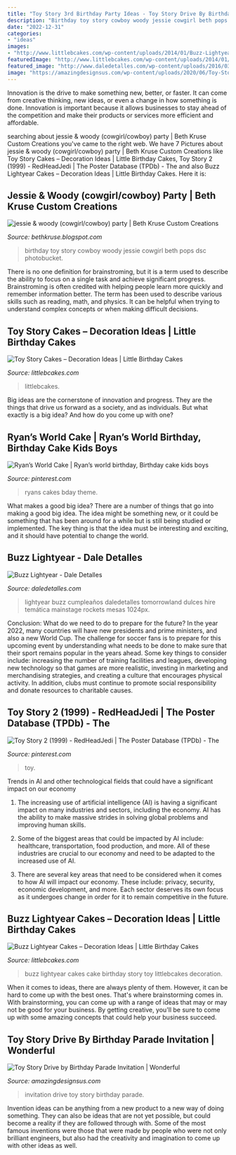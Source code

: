 ```yaml
---
title: "Toy Story 3rd Birthday Party Ideas - Toy Story Drive By Birthday Parade Invitation"
description: "Birthday toy story cowboy woody jessie cowgirl beth pops dsc photobucket"
date: "2022-12-31"
categories:
- "ideas"
images:
- "http://www.littlebcakes.com/wp-content/uploads/2014/01/Buzz-Lightyear-Cakes-Ideas.jpg"
featuredImage: "http://www.littlebcakes.com/wp-content/uploads/2014/01/Buzz-Lightyear-Cakes-Ideas.jpg"
featured_image: "http://www.daledetalles.com/wp-content/uploads/2016/03/Buzz-Lightyear.jpg"
image: "https://amazingdesignsus.com/wp-content/uploads/2020/06/Toy-Story-Drive-By-Parade-Birthday-Invitation-731x1024.jpg"
---
```



Innovation is the drive to make something new, better, or faster. It can come from creative thinking, new ideas, or even a change in how something is done. Innovation is important because it allows businesses to stay ahead of the competition and make their products or services more efficient and affordable.

	

		
searching about jessie &amp; woody (cowgirl/cowboy) party | Beth Kruse Custom Creations you've came to the right web. We have 7 Pictures about jessie &amp; woody (cowgirl/cowboy) party | Beth Kruse Custom Creations like Toy Story Cakes – Decoration Ideas | Little Birthday Cakes, Toy Story 2 (1999) - RedHeadJedi | The Poster Database (TPDb) - The and also Buzz Lightyear Cakes – Decoration Ideas | Little Birthday Cakes. Here it is:
		
    
## Jessie &amp; Woody (cowgirl/cowboy) Party | Beth Kruse Custom Creations

<img loading=lazy src="http://4.bp.blogspot.com/_ERhCUCdgs9E/THwGDfxgpWI/AAAAAAAAAgE/6Qx30NxQxJ8/s1600/DSC_1021.JPG" onerror="this.onerror=null;this.src='https://tse2.mm.bing.net/th?id=OIP.yspOWPgcqUPDmfDxH_xioQHaLI&amp;pid=15.1';" alt="jessie &amp; woody (cowgirl/cowboy) party | Beth Kruse Custom Creations">

_Source: bethkruse.blogspot.com_

>birthday toy story cowboy woody jessie cowgirl beth pops dsc photobucket. 

	

There is no one definition for brainstroming, but it is a term used to describe the ability to focus on a single task and achieve significant progress. Brainstroming is often credited with helping people learn more quickly and remember information better. The term has been used to describe various skills such as reading, math, and physics. It can be helpful when trying to understand complex concepts or when making difficult decisions.

    
## Toy Story Cakes – Decoration Ideas | Little Birthday Cakes

<img loading=lazy src="https://www.littlebcakes.com/wp-content/uploads/2014/02/Toy-Story-Cake-Ideas.jpg" onerror="this.onerror=null;this.src='https://tse2.mm.bing.net/th?id=OIP.SkDbF0H0TF2sYM-v-v5-wAHaLG&amp;pid=15.1';" alt="Toy Story Cakes – Decoration Ideas | Little Birthday Cakes">

_Source: littlebcakes.com_

>littlebcakes. 

	

Big ideas are the cornerstone of innovation and progress. They are the things that drive us forward as a society, and as individuals. But what exactly is a big idea? And how do you come up with one?

    
## Ryan’s World Cake | Ryan’s World Birthday, Birthday Cake Kids Boys

<img loading=lazy src="https://i.pinimg.com/736x/f1/69/a3/f169a3b94abf71797d6b997bf631d8a1.jpg" onerror="this.onerror=null;this.src='https://tse2.mm.bing.net/th?id=OIP.oFI2D0_dI_iYHLSEaIaUrgHaNL&amp;pid=15.1';" alt="Ryan’s World Cake | Ryan’s world birthday, Birthday cake kids boys">

_Source: pinterest.com_

>ryans cakes bday theme. 

	

What makes a good big idea?
There are a number of things that go into making a good big idea. The idea might be something new, or it could be something that has been around for a while but is still being studied or implemented. The key thing is that the idea must be interesting and exciting, and it should have potential to change the world.

    
## Buzz Lightyear - Dale Detalles

<img loading=lazy src="http://www.daledetalles.com/wp-content/uploads/2016/03/Buzz-Lightyear.jpg" onerror="this.onerror=null;this.src='https://tse1.mm.bing.net/th?id=OIP.U4eC5lAjXEvZPdZYHsihSgHaE8&amp;pid=15.1';" alt="Buzz Lightyear - Dale Detalles">

_Source: daledetalles.com_

>lightyear buzz cumpleaños daledetalles tomorrowland dulces hire temática mainstage rockets mesas 1024px. 

	

Conclusion: What do we need to do to prepare for the future?
In the year 2022, many countries will have new presidents and prime ministers, and also a new World Cup. The challenge for soccer fans is to prepare for this upcoming event by understanding what needs to be done to make sure that their sport remains popular in the years ahead. Some key things to consider include: increasing the number of training facilities and leagues, developing new technology so that games are more realistic, investing in marketing and merchandising strategies, and creating a culture that encourages physical activity. In addition, clubs must continue to promote social responsibility and donate resources to charitable causes.

    
## Toy Story 2 (1999) - RedHeadJedi | The Poster Database (TPDb) - The

<img loading=lazy src="https://i.pinimg.com/736x/c9/66/dc/c966dc84f7dff2d409ee9a82a1e4cf4b.jpg" onerror="this.onerror=null;this.src='https://tse3.mm.bing.net/th?id=OIP.U48pxi1JczXsE5zBFyPBGgHaLH&amp;pid=15.1';" alt="Toy Story 2 (1999) - RedHeadJedi | The Poster Database (TPDb) - The">

_Source: pinterest.com_

>toy. 

	

Trends in AI and other technological fields that could have a significant impact on our economy
1. The increasing use of artificial intelligence (AI) is having a significant impact on many industries and sectors, including the economy. AI has the ability to make massive strides in solving global problems and improving human skills.
2. Some of the biggest areas that could be impacted by AI include: healthcare, transportation, food production, and more. All of these industries are crucial to our economy and need to be adapted to the increased use of AI.

3. There are several key areas that need to be considered when it comes to how AI will impact our economy. These include: privacy, security, economic development, and more. Each sector deserves its own focus as it undergoes change in order for it to remain competitive in the future.


    
## Buzz Lightyear Cakes – Decoration Ideas | Little Birthday Cakes

<img loading=lazy src="http://www.littlebcakes.com/wp-content/uploads/2014/01/Buzz-Lightyear-Cakes-Ideas.jpg" onerror="this.onerror=null;this.src='https://tse4.mm.bing.net/th?id=OIP.dKlOfNK0ug_f_qqgHAwymgHaJ4&amp;pid=15.1';" alt="Buzz Lightyear Cakes – Decoration Ideas | Little Birthday Cakes">

_Source: littlebcakes.com_

>buzz lightyear cakes cake birthday story toy littlebcakes decoration. 

	

When it comes to ideas, there are always plenty of them. However, it can be hard to come up with the best ones. That's where brainstorming comes in. With brainstorming, you can come up with a range of ideas that may or may not be good for your business. By getting creative, you'll be sure to come up with some amazing concepts that could help your business succeed.

    
## Toy Story Drive By Birthday Parade Invitation | Wonderful

<img loading=lazy src="https://amazingdesignsus.com/wp-content/uploads/2020/06/Toy-Story-Drive-By-Parade-Birthday-Invitation-731x1024.jpg" onerror="this.onerror=null;this.src='https://tse1.mm.bing.net/th?id=OIP.mAwzYpv2jkfmZIg-a9rb0QHaKX&amp;pid=15.1';" alt="Toy Story Drive by Birthday Parade Invitation | Wonderful">

_Source: amazingdesignsus.com_

>invitation drive toy story birthday parade. 

	

Invention ideas can be anything from a new product to a new way of doing something. They can also be ideas that are not yet possible, but could become a reality if they are followed through with. Some of the most famous inventions were those that were made by people who were not only brilliant engineers, but also had the creativity and imagination to come up with other ideas as well.

